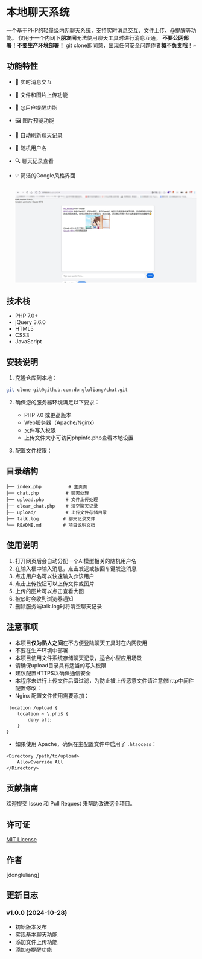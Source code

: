 # 本地聊天系统

一个基于PHP的轻量级内网聊天系统，支持实时消息交互、文件上传、@提醒等功能。
仅用于一个内网下**朋友间**无法使用聊天工具时进行消息互通。
**不要公网部署！不要生产环境部署！**
git clone即同意，出现任何安全问题作者**概不负责哦**！~

## 功能特性

- 💬 实时消息交互

- 📎 文件和图片上传功能

- 🔔 @用户提醒功能

- 🖼️ 图片预览功能

- 🔄 自动刷新聊天记录

- 👤 随机用户名

- 🔍 聊天记录查看

- 💡 简洁的Google风格界面

  ​	![Example Image](assets/pic.png)

## 技术栈

- PHP 7.0+
- jQuery 3.6.0
- HTML5
- CSS3
- JavaScript

## 安装说明

1. 克隆仓库到本地：
```bash
git clone git@github.com:dongluliang/chat.git
```
2. 确保您的服务器环境满足以下要求：
   - PHP 7.0 或更高版本
   - Web服务器（Apache/Nginx）
   - 文件写入权限
   - 上传文件大小可访问phpinfo.php查看本地设置

3. 配置文件权限：

## 目录结构

```
├── index.php          # 主页面
├── chat.php          # 聊天处理
├── upload.php        # 文件上传处理
├── clear_chat.php    # 清空聊天记录
├── upload/           # 上传文件存储目录
├── talk.log         # 聊天记录文件
└── README.md        # 项目说明文档
```

## 使用说明

1. 打开网页后会自动分配一个AI模型相关的随机用户名
2. 在输入框中输入消息，点击发送或按回车键发送消息
3. 点击用户名可以快速输入@该用户
4. 点击上传按钮可以上传文件或图片
5. 上传的图片可以点击查看大图
6. 被@时会收到浏览器通知
7. 删除服务端talk.log时将清空聊天记录

## 注意事项
- 本项目**仅为熟人之间**在不方便登陆聊天工具时在内网使用
- 不要在生产环境中部署
- 本项目使用文件系统存储聊天记录，适合小型应用场景
- 请确保upload目录具有适当的写入权限
- 建议配置HTTPS以确保通信安全
- 本程序未进行上传文件后缀过滤，为防止被上传恶意文件请注意修http中间件配置修改：
- Nginx 配置文件使用需要添加：
```
 location /upload {
    location ~ \.php$ {
        deny all;
    }
}
```
- 如果使用 Apache，确保在主配置文件中启用了 `.htaccess`：
```
<Directory /path/to/upload>
    AllowOverride All
</Directory>
```
## 贡献指南

欢迎提交 Issue 和 Pull Request 来帮助改进这个项目。

## 许可证

[MIT License](LICENSE)

## 作者

[dongluliang]

## 更新日志

### v1.0.0 (2024-10-28)
- 初始版本发布
- 实现基本聊天功能
- 添加文件上传功能
- 添加@提醒功能
